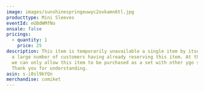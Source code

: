 ```yaml
---
image: images/sunshinespringeuwyc2ovkamn6tl.jpg
producttype: Mini Sleeves
eventId: eUBdWMfNo
onsale: false
pricings:
  - quantity: 1
    price: 25
description: This item is temporarily unavailable a single item by itself due to
  a large number of customers having already reserving this item. At this time
  we can only allow this item to be purchased as a set with other ygo sleeves.
  Thank you for understanding.
asin: s-i0sl9kYQn
merchandise: comiket
---
```

